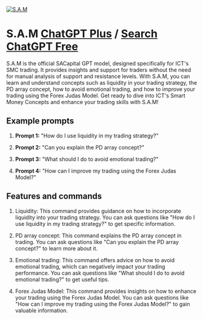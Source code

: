 
[![S.A.M](https://files.oaiusercontent.com/file-zZxvmpHFoBdkiO0PXmrU34wG?se=2123-10-18T23%3A50%3A12Z&sp=r&sv=2021-08-06&sr=b&rscc=max-age%3D31536000%2C%20immutable&rscd=attachment%3B%20filename%3Dcdf20f67-0dc5-4ef3-8108-0826be3e6c2a.png&sig=zVjVgFIhKRXoyqxg7VVm6jYuMP%2BTz3L7UHCu6pDLh70%3D)](https://chat.openai.com/g/g-whcP8vw3y-s-a-m)

# S.A.M [ChatGPT Plus](https://chat.openai.com/g/g-whcP8vw3y-s-a-m) / [Search ChatGPT Free](https://gptcall.net/index.html#/?search=S.A.M)

S.A.M is the official SACapital GPT model, designed specifically for ICT's SMC trading. It provides insights and support for traders without the need for manual analysis of support and resistance levels. With S.A.M, you can learn and understand concepts such as liquidity in your trading strategy, the PD array concept, how to avoid emotional trading, and how to improve your trading using the Forex Judas Model. Get ready to dive into ICT's Smart Money Concepts and enhance your trading skills with S.A.M!

## Example prompts

1. **Prompt 1:** "How do I use liquidity in my trading strategy?"

2. **Prompt 2:** "Can you explain the PD array concept?"

3. **Prompt 3:** "What should I do to avoid emotional trading?"

4. **Prompt 4:** "How can I improve my trading using the Forex Judas Model?"

## Features and commands

1. Liquidity: This command provides guidance on how to incorporate liquidity into your trading strategy. You can ask questions like "How do I use liquidity in my trading strategy?" to get specific information.

2. PD array concept: This command explains the PD array concept in trading. You can ask questions like "Can you explain the PD array concept?" to learn more about it.

3. Emotional trading: This command offers advice on how to avoid emotional trading, which can negatively impact your trading performance. You can ask questions like "What should I do to avoid emotional trading?" to get useful tips.

4. Forex Judas Model: This command provides insights on how to enhance your trading using the Forex Judas Model. You can ask questions like "How can I improve my trading using the Forex Judas Model?" to gain valuable information.


